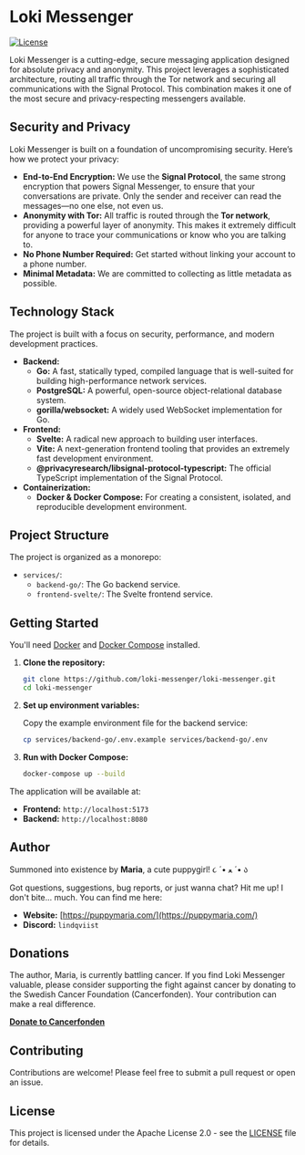 # Loki Messenger

[![License](https://img.shields.io/badge/License-Apache_2.0-blue.svg)](https://opensource.org/licenses/Apache-2.0)

Loki Messenger is a cutting-edge, secure messaging application designed for absolute privacy and anonymity. This project leverages a sophisticated architecture, routing all traffic through the Tor network and securing all communications with the Signal Protocol. This combination makes it one of the most secure and privacy-respecting messengers available.

## Security and Privacy

Loki Messenger is built on a foundation of uncompromising security. Here’s how we protect your privacy:

*   **End-to-End Encryption:** We use the **Signal Protocol**, the same strong encryption that powers Signal Messenger, to ensure that your conversations are private. Only the sender and receiver can read the messages—no one else, not even us.
*   **Anonymity with Tor:** All traffic is routed through the **Tor network**, providing a powerful layer of anonymity. This makes it extremely difficult for anyone to trace your communications or know who you are talking to.
*   **No Phone Number Required:** Get started without linking your account to a phone number.
*   **Minimal Metadata:** We are committed to collecting as little metadata as possible.

## Technology Stack

The project is built with a focus on security, performance, and modern development practices.

*   **Backend:**
    *   **Go:** A fast, statically typed, compiled language that is well-suited for building high-performance network services.
    *   **PostgreSQL:** A powerful, open-source object-relational database system.
    *   **gorilla/websocket:** A widely used WebSocket implementation for Go.
*   **Frontend:**
    *   **Svelte:** A radical new approach to building user interfaces.
    *   **Vite:** A next-generation frontend tooling that provides an extremely fast development environment.
    *   **@privacyresearch/libsignal-protocol-typescript:** The official TypeScript implementation of the Signal Protocol.
*   **Containerization:**
    *   **Docker & Docker Compose:** For creating a consistent, isolated, and reproducible development environment.

## Project Structure

The project is organized as a monorepo:

-   `services/`:
    -   `backend-go/`: The Go backend service.
    -   `frontend-svelte/`: The Svelte frontend service.

## Getting Started

You'll need [Docker](https://www.docker.com/get-started) and [Docker Compose](https://docs.docker.com/compose/install/) installed.

1.  **Clone the repository:**
    ```bash
    git clone https://github.com/loki-messenger/loki-messenger.git
    cd loki-messenger
    ```
2.  **Set up environment variables:**

    Copy the example environment file for the backend service:
    ```bash
    cp services/backend-go/.env.example services/backend-go/.env
    ```
3.  **Run with Docker Compose:**
    ```bash
    docker-compose up --build
    ```

The application will be available at:

-   **Frontend:** `http://localhost:5173`
-   **Backend:** `http://localhost:8080`

## Author

Summoned into existence by **Maria**, a cute puppygirl! ૮ ´• ﻌ ´• ა

Got questions, suggestions, bug reports, or just wanna chat? Hit me up! I don't bite... much. You can find me here:

*   **Website:** [https://puppymaria.com/](https://puppymaria.com/)
*   **Discord:** `lindqviist`

## Donations

The author, Maria, is currently battling cancer. If you find Loki Messenger valuable, please consider supporting the fight against cancer by donating to the Swedish Cancer Foundation (Cancerfonden). Your contribution can make a real difference.

[**Donate to Cancerfonden**](https://www.cancerfonden.se/stod-oss/ge-en-gava)

## Contributing

Contributions are welcome! Please feel free to submit a pull request or open an issue.

## License

This project is licensed under the Apache License 2.0 - see the [LICENSE](LICENSE) file for details.